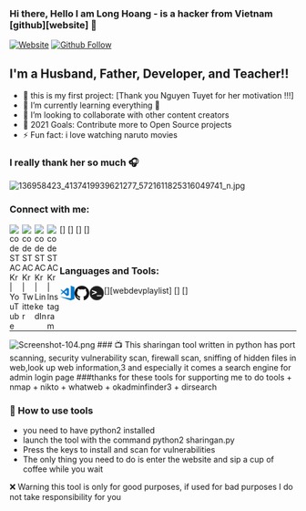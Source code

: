 ### Hi there, Hello I am Long Hoang - is a hacker from Vietnam [github][website] 👋

[![Website](https://img.shields.io/badge/github-longhoang--j2009e-green)](https://github.com/longhoang-j2009e)
[![Github Follow](https://img.shields.io/github/followers/longhoang-j2009e?label=Follow&style=social)](https://github.com/longhoang-j2009e)

## I'm a Husband, Father, Developer, and Teacher!!

- 🔭 this is my first project: [Thank you Nguyen Tuyet for her motivation !!!]
- 🌱 I’m currently learning everything 🤣
- 👯 I’m looking to collaborate with other content creators
- 🥅 2021 Goals: Contribute more to Open Source projects
- ⚡ Fun fact: i love watching naruto movies

### I really thank her so much 🎧
<img src="https://www.upsieutoc.com/images/2021/01/07/136958423_4137419939621277_5721611825316049741_n.jpg" alt="136958423_4137419939621277_5721611825316049741_n.jpg" border="0"  width="300" />

### Connect with me:


[<img align="left" alt="codeSTACKr | YouTube" width="22px" src="https://cdn.jsdelivr.net/npm/simple-icons@v3/icons/youtube.svg" />]
[<img align="left" alt="codeSTACKr | Twitter" width="22px" src="https://cdn.jsdelivr.net/npm/simple-icons@v3/icons/twitter.svg" />]
[<img align="left" alt="codeSTACKr | LinkedIn" width="22px" src="https://cdn.jsdelivr.net/npm/simple-icons@v3/icons/linkedin.svg" />]
[<img align="left" alt="codeSTACKr | Instagram" width="22px" src="https://cdn.jsdelivr.net/npm/simple-icons@v3/icons/instagram.svg" />]

<br />

### Languages and Tools:

[<img align="left" alt="Visual Studio Code" width="26px" src="https://raw.githubusercontent.com/github/explore/80688e429a7d4ef2fca1e82350fe8e3517d3494d/topics/visual-studio-code/visual-studio-code.png" />][webdevplaylist]
[<img align="left" alt="GitHub" width="26px" src="https://raw.githubusercontent.com/github/explore/78df643247d429f6cc873026c0622819ad797942/topics/github/github.png" />]
[<img align="left" alt="Terminal" width="26px" src="https://raw.githubusercontent.com/github/explore/80688e429a7d4ef2fca1e82350fe8e3517d3494d/topics/terminal/terminal.png" />]

<br />
<br />

---
<img src="https://www.upsieutoc.com/images/2021/01/07/Screenshot-104.png" alt="Screenshot-104.png" border="0" />
### 📺 This sharingan tool written in python has port scanning, security vulnerability scan, firewall scan, sniffing of hidden files in web,look up web information,3 and especially it comes a search engine for admin login page
###thanks for these tools for supporting me to do tools
+ nmap
+ nikto
+ whatweb
+ okadminfinder3
+ dirsearch

### 📕 How to use tools
- you need to have python2 installed
- launch the tool with the command python2 sharingan.py
- Press the keys to install and scan for vulnerabilities
- The only thing you need to do is enter the website and sip a cup of coffee while you wait

❌ Warning this tool is only for good purposes, if used for bad purposes I do not take responsibility for you


[course]: http://vsCodeHero.com
[twitter]: https://twitter.com/
[youtube]: https://www.youtube.com/channel/UC3xBpBts3I2d4HQC5HR0cAg
[instagram]: https://instagram.com/
